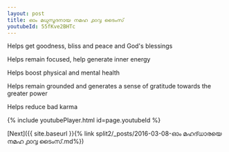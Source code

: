 ```yaml
---
layout: post
title: ഓം മധുസൂദനായ നമഹ ൧൦൮ ടൈംസ്
youtubeId: 55fKve2BHTc
---
```

 
 
Helps get goodness, bliss and peace and God's blessings
 
Helps remain focused, help generate inner energy 
 
Helps boost physical and mental health 
 
Helps remain grounded and generates a sense of gratitude towards the greater power 
 
Helps reduce bad karma
 
 
 
 


{% include youtubePlayer.html id=page.youtubeId %}
 
[Next]({{ site.baseurl }}{% link  split2/_posts/2016-03-08-ഓം മഹദ്‌ധാരയെ നമഹ ൧൦൮ ടൈംസ്.md%})
 
